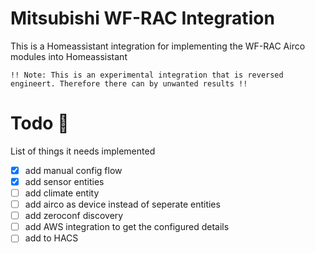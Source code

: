 # Mitsubishi WF-RAC Integration

This is a Homeassistant integration for implementing the WF-RAC Airco modules into Homeassistant

`!! Note: This is an experimental integration that is reversed engineert. Therefore there can by unwanted results !!`

# Todo 📃

List of things it needs implemented

- [x] add manual config flow
- [x] add sensor entities
- [ ] add climate entity
- [ ] add airco as device instead of seperate entities
- [ ] add zeroconf discovery
- [ ] add AWS integration to get the configured details
- [ ] add to HACS
